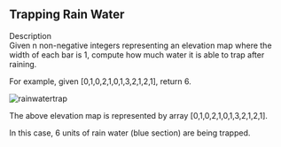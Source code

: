 Trapping Rain Water
---
Description<br/>
Given n non-negative integers representing an elevation map where the width of each bar is 1,
 compute how much water it is able to trap after raining.

For example, given [0,1,0,2,1,0,1,3,2,1,2,1], return 6.

![rainwatertrap](file:///root/program/java/intellij_workspace/leetcode_exercises/src/main/java/leetCode_42/rainwatertrap.png)

The above elevation map is represented by array [0,1,0,2,1,0,1,3,2,1,2,1]. 

In this case, 6 units of rain water (blue section) are being trapped. 